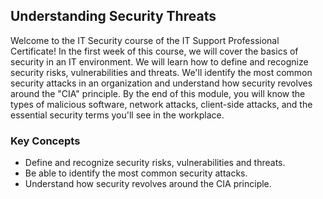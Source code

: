 ## Understanding Security Threats

Welcome to the IT Security course of the IT Support Professional Certificate! In the first week of this course, we will cover the basics of security in an IT environment. We will learn how to define and recognize security risks, vulnerabilities and threats. We'll identify the most common security attacks in an organization and understand how security revolves around the "CIA" principle. By the end of this module, you will know the types of malicious software, network attacks, client-side attacks, and the essential security terms you'll see in the workplace.

### Key Concepts

* Define and recognize security risks, vulnerabilities and threats.
* Be able to identify the most common security attacks.
* Understand how security revolves around the CIA principle.